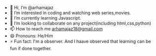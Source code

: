 - 👋 Hi, I’m @arhamajaz
- 👀 I’m interested in coding and watching web series,movies.
- 🌱 I’m currently learning Javascript.
- 💞️ I’m looking to collaborate on any project(including html,css,python)
- 📫 How to reach me  arhamajaz18@gmail.com
- 😄 Pronouns: He/Him
- ⚡ Fun fact: I'm a observer. And I haave observed that learning can be fun if done together.

<!---
arhamajaz/arhamajaz is a ✨ special ✨ repository because its `README.md` (this file) appears on your GitHub profile.
You can click the Preview link to take a look at your changes.
--->
